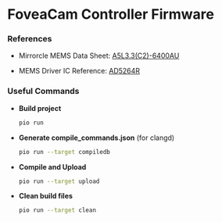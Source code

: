 # FoveaCam Controller Firmware

### References

+ Mirrorcle MEMS Data Sheet: [A5L3.3(C2)-6400AU](https://www.mirrorcletech.com/pdf/DS/MirrorcleTech_Datasheet_A5L3.3(C2)-6400AU.pdf)

+ MEMS Driver IC Reference: [AD5264R](https://www.analog.com/media/en/technical-documentation/data-sheets/AD5624R_5644R_5664R.pdf)

### Useful Commands

+ **Build project**

    ```sh
    pio run
    ```

+ **Generate compile_commands.json** (for clangd)

    ```sh
    pio run --target compiledb
    ```

+ **Compile and Upload**

    ```sh
    pio run --target upload
    ```

+ **Clean build files**

    ```sh
    pio run --target clean
    ```
